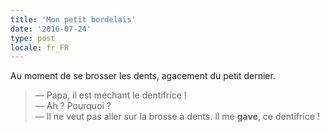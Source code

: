 ```yaml
---
title: 'Mon petit bordelais'
date: '2016-07-24'
type: post
locale: fr_FR
---
```


Au moment de se brosser les dents, agacement du petit dernier.

<!-- more -->

> — Papa, il est méchant le dentifrice !  
> — Ah ? Pourquoi ?  
> — Il ne veut pas aller sur la brosse à dents. Il me **gave**, ce dentifrice !
